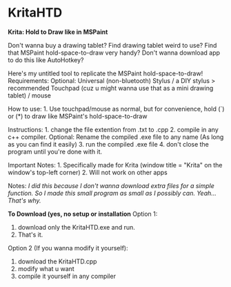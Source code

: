 # KritaHTD
**Krita: Hold to Draw like in MSPaint**

Don't wanna buy a drawing tablet?
    Find drawing tablet weird to use?
    Find that MSPaint hold-space-to-draw very handy?
    Don't wanna download app to do this like AutoHotkey?

  Here's my untitled tool to replicate the MSPaint hold-space-to-draw!
  Requirements: 
        Optional: Universal (non-bluetooth) Stylus / a DIY stylus  > recommended
        Touchpad (cuz u might wanna use that as a mini drawing tablet) / mouse
    
  How to use:
    1. Use touchpad/mouse as normal, but for convenience, hold (`) or (*) to draw like MSPaint's hold-space-to-draw

Instructions: 
    1. change the file extention from .txt to .cpp
    2. compile in any c++ compiler.
       Optional: Rename the compiled .exe file to any name (As long as you can find it easily)
    3. run the compiled .exe file 
    4. don't close the program until you're done with it.

Important Notes:
    1. Specifically made for Krita (window title = "Krita" on the window's top-left corner)
    2. Will not work on other apps

Notes:
    *I did this because I don't wanna download extra files for a simple function. So I made this small program as small as I possibly can.
    Yeah... That's why.*


**To Download (yes, no setup or installation**
Option 1:
1. download only the KritaHTD.exe and run.
2. That's it.
   
Option 2 (If you wanna modify it yourself): 
1. download the KritaHTD.cpp
2. modify what u want
3. compile it yourself in any compiler
